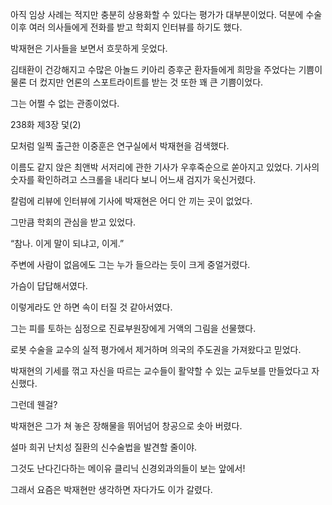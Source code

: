 아직 임상 사례는 적지만 충분히 상용화할 수 있다는 평가가 대부분이었다. 덕분에 수술 이후 여러 의사들에게 전화를 받고 학회지 인터뷰를 하기도 했다.

박재현은 기사들을 보면서 흐뭇하게 웃었다.

김태환이 건강해지고 수많은 아놀드 키아리 증후군 환자들에게 희망을 주었다는 기쁨이 물론 더 컸지만 언론의 스포트라이트를 받는 것 또한 꽤 큰 기쁨이었다.

그는 어쩔 수 없는 관종이었다.

238화 제3장 덫(2)

모처럼 일찍 출근한 이중훈은 연구실에서 박재현을 검색했다.

이름도 같지 앉은 최앤박 서저리에 관한 기사가 우후죽순으로 쏟아지고 있었다. 기사의 숫자를 확인하려고 스크롤을 내리다 보니 어느새 검지가 욱신거렸다.

칼럼에 리뷰에 인터뷰에 기사에 박재현은 어디 안 끼는 곳이 없었다.

그만큼 학회의 관심을 받고 있었다.

“참나. 이게 말이 되냐고, 이게.”

주변에 사람이 없음에도 그는 누가 들으라는 듯이 크게 중얼거렸다.

가슴이 답답해서였다.

이렇게라도 안 하면 속이 터질 것 같아서였다.

그는 피를 토하는 심정으로 진료부원장에게 거액의 그림을 선물했다.

로봇 수술을 교수의 실적 평가에서 제거하며 의국의 주도권을 가져왔다고 믿었다.

박재현의 기세를 꺾고 자신을 따르는 교수들이 활약할 수 있는 교두보를 만들었다고 자신했다.

그런데 웬걸?

박재현은 그가 쳐 놓은 장해물을 뛰어넘어 창공으로 솟아 버렸다.

설마 희귀 난치성 질환의 신수술법을 발견할 줄이야.

그것도 난다긴다하는 메이유 클리닉 신경외과의들이 보는 앞에서!

그래서 요즘은 박재현만 생각하면 자다가도 이가 갈렸다.